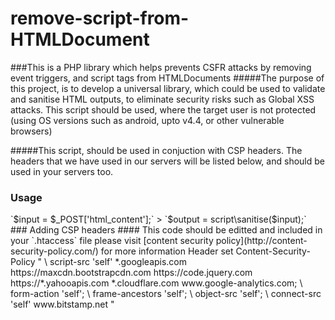 # remove-script-from-HTMLDocument
###This is a PHP library which helps prevents CSFR attacks by removing event triggers, and script tags from HTMLDocuments
#####The purpose of this project, is to develop a universal library, which could be used to validate and sanitise HTML outputs, to eliminate security risks such as Global XSS attacks. This script should be used, where the target user is not protected (using OS versions such as android, upto v4.4, or other vulnerable browsers) 

#####This script, should be used in conjuction with CSP headers. The headers that we have used in our servers will be listed below, and should be used in your servers too.

### Usage
<?php

`use libs\security\script;`

`require_once 'script.php';`



> `$input = $_POST['html_content'];`

> `$output = script\sanitise($input);`



### Adding CSP headers
#### This code should be editted and included in your `.htaccess` file please visit [content security policy](http://content-security-policy.com/) for more information


<ifModule mod_headers.c> 

    Header set Content-Security-Policy " \

    script-src 'self' *.googleapis.com https://maxcdn.bootstrapcdn.com https://code.jquery.com https://*.yahooapis.com *.cloudflare.com www.google-analytics.com; \

    form-action 'self'; \

    frame-ancestors 'self'; \

    object-src 'self';  \

    connect-src 'self'  www.bitstamp.net

    "

    </ifModule>



